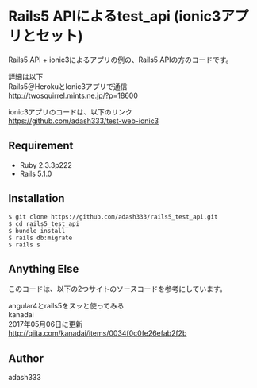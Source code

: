 # Rails5 APIによるtest_api (ionic3アプリとセット)

Rails5 API + ionic3によるアプリの例の、Rails5 APIの方のコードです。

詳細は以下  
Rails5＠HerokuとIonic3アプリで通信  
http://twosquirrel.mints.ne.jp/?p=18600

ionic3アプリのコードは、以下のリンク  
https://github.com/adash333/test-web-ionic3

## Requirement

- Ruby 2.3.3p222
- Rails 5.1.0

## Installation

    $ git clone https://github.com/adash333/rails5_test_api.git
    $ cd rails5_test_api
    $ bundle install
    $ rails db:migrate
    $ rails s

## Anything Else

このコードは、以下の2つサイトのソースコードを参考にしています。

angular4とrails5をスッと使ってみる  
kanadai  
2017年05月06日に更新  
http://qiita.com/kanadai/items/0034f0c0fe26efab2f2b

## Author

adash333
